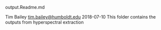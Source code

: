 output.Readme.md

Tim Bailey
tim.bailey@humboldt.edu
2018-07-10
This folder contains the outputs from hyperspectral extraction
